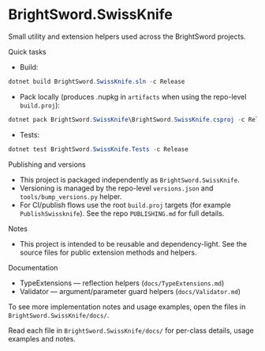 # BrightSword.SwissKnife

Small utility and extension helpers used across the BrightSword projects.

Quick tasks

- Build:

```powershell
dotnet build BrightSword.SwissKnife.sln -c Release
```

- Pack locally (produces .nupkg in `artifacts` when using the repo-level `build.proj`):

```powershell
dotnet pack BrightSword.SwissKnife\BrightSword.SwissKnife.csproj -c Release -o ..\artifacts
```

- Tests:

```powershell
dotnet test BrightSword.SwissKnife.Tests -c Release
```

Publishing and versions
- This project is packaged independently as `BrightSword.SwissKnife`.
- Versioning is managed by the repo-level `versions.json` and `tools/bump_versions.py` helper.
- For CI/publish flows use the root `build.proj` targets (for example `PublishSwissknife`). See the repo `PUBLISHING.md` for full details.

Notes
- This project is intended to be reusable and dependency-light. See the source files for public extension methods and helpers.

Documentation

 - TypeExtensions — reflection helpers (`docs/TypeExtensions.md`)
 - Validator — argument/parameter guard helpers (`docs/Validator.md`)
 
 To see more implementation notes and usage examples, open the files in `BrightSword.SwissKnife/docs/`.

Read each file in `BrightSword.SwissKnife/docs/` for per-class details, usage examples and notes.
